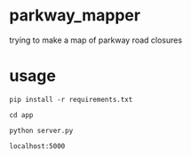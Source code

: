 # parkway_mapper
trying to make a map of parkway road closures

# usage
`pip install -r requirements.txt`

`cd app`

`python server.py`

`localhost:5000`
